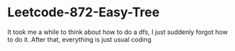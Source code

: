 # Leetcode-872-Easy-Tree
It took me a while to think about how to do a dfs, I just suddenly forgot how to do it. After that, everything is just usual coding
